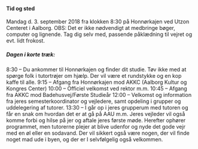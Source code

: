 #### Tid og sted
Mandag d. 3. september 2018 fra klokken 8:30 på Honnørkajen ved Utzon Centeret i Aalborg.
OBS: Det er ikke nødvendigt at medbringe bøger, computer og lignende. Tag dig selv med, passende påklædning til vejret og evt. lidt frokost.

##### Dagen i korte træk:
8:30 – Du ankommer til Honnørkajen og finder dit studie. Tøv ikke med at spørge folk i tutortrøjer om hjælp. Der vil være et rundstykke og en kop kaffe til alle.
9:15 – Afgang fra Honnørkajen mod AKKC (Aalborg Kultur og Kongres Center)
10:00 – Officiel velkomst ved rektor m.m.
10:45 – Afgang fra AKKC mod Badehusvej/Første Studieår
12:00 – Velkomst og information fra jeres semesterkoordinator og vejledere, samt opdeling i grupper og uddelegering af tutorer.
13:30 – I går op i jeres grupperum med tutoren og får en snak om hvordan det er at gå på AAU m.m. Jeres vejleder vil også komme forbi og hilse på jer og aftale jeres første møde.
Herefter ophører programmet, men tutorerne plejer at blive udenfor og nyde det gode vejr med en øl eller en sodavand. Der vil sikkert også være nogen, der vil finde noget mad ude i byen, og der er I selvfølgelig også velkommen.
